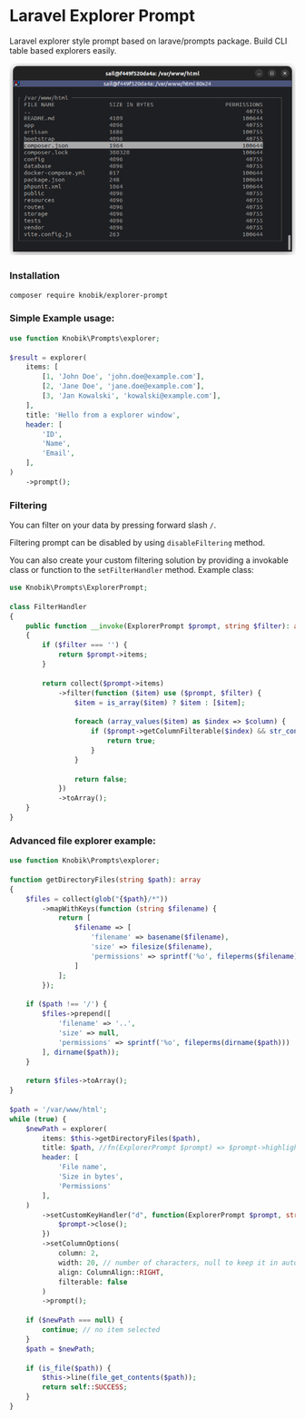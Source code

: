 # Laravel Explorer Prompt

Laravel explorer style prompt based on larave/prompts package. Build CLI table based explorers easily.

<div style="text-align:center">
    <img src="img/files.png" />
</div>

### Installation

```shell
composer require knobik/explorer-prompt
```

### Simple Example usage:
```php
use function Knobik\Prompts\explorer;

$result = explorer(
    items: [
        [1, 'John Doe', 'john.doe@example.com'],
        [2, 'Jane Doe', 'jane.doe@example.com'],
        [3, 'Jan Kowalski', 'kowalski@example.com'],
    ],
    title: 'Hello from a explorer window',
    header: [
        'ID',
        'Name',
        'Email',
    ],
)
    ->prompt();
```

### Filtering
You can filter on your data by pressing forward slash `/`.

Filtering prompt can be disabled by using `disableFiltering` method.

You can also create your custom filtering solution by providing a invokable class or function to the `setFilterHandler` method. Example class:
```php
use Knobik\Prompts\ExplorerPrompt;

class FilterHandler
{
    public function __invoke(ExplorerPrompt $prompt, string $filter): array
    {
        if ($filter === '') {
            return $prompt->items;
        }

        return collect($prompt->items)
            ->filter(function ($item) use ($prompt, $filter) {
                $item = is_array($item) ? $item : [$item];

                foreach (array_values($item) as $index => $column) {
                    if ($prompt->getColumnFilterable($index) && str_contains($column, $filter)) {
                        return true;
                    }
                }

                return false;
            })
            ->toArray();
    }
}
```

### Advanced file explorer example:
```php
use function Knobik\Prompts\explorer;

function getDirectoryFiles(string $path): array
{
    $files = collect(glob("{$path}/*"))
        ->mapWithKeys(function (string $filename) {
            return [
                $filename => [
                    'filename' => basename($filename),
                    'size' => filesize($filename),
                    'permissions' => sprintf('%o', fileperms($filename)),
                ]
            ];
        });

    if ($path !== '/') {
        $files->prepend([
            'filename' => '..',
            'size' => null,
            'permissions' => sprintf('%o', fileperms(dirname($path)))
        ], dirname($path));
    }

    return $files->toArray();
}

$path = '/var/www/html';
while (true) {
    $newPath = explorer(
        items: $this->getDirectoryFiles($path),
        title: $path, //fn(ExplorerPrompt $prompt) => $prompt->highlighted,
        header: [
            'File name',
            'Size in bytes',
            'Permissions'
        ],
    )
        ->setCustomKeyHandler("d", function(ExplorerPrompt $prompt, string $key) { // custom key handler
            $prompt->close();
        })
        ->setColumnOptions(
            column: 2,
            width: 20, // number of characters, null to keep it in auto mode
            align: ColumnAlign::RIGHT,
            filterable: false 
        )
        ->prompt();

    if ($newPath === null) {
        continue; // no item selected
    }
    $path = $newPath;

    if (is_file($path)) {
        $this->line(file_get_contents($path));
        return self::SUCCESS;
    }
}
```

